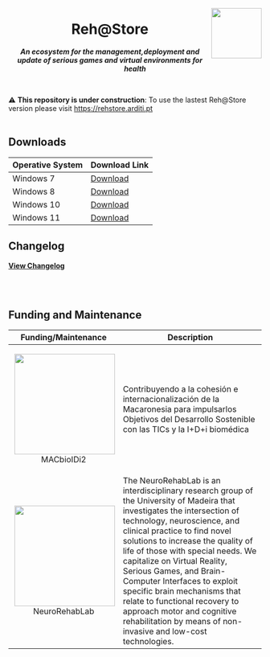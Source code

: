 <p align="center">

<img style="float: right;" width="100px" src="https://raw.githubusercontent.com/Zlynt/Reh-Store/main/docs/images/logo_rehstore.svg">
<h1 align="center">Reh@Store</h1>

***<p align="center">An ecosystem for the management,deployment and update of serious games and virtual environments for health</p>***
<p/>

<br/>

:warning: **This repository is under construction**: To use the lastest Reh@Store version please visit https://rehstore.arditi.pt
<br/>
<br/>

## Downloads
| Operative System | Download Link |
|--|--|
| Windows 7 | [Download](https://rehstore.arditi.pt/app_update/version_5/win32-x64/rehstore-setup-latest.exe) |
| Windows 8 | [Download](https://rehstore.arditi.pt/app_update/version_5/win32-x64/rehstore-setup-latest.exe) |
| Windows 10 | [Download](https://rehstore.arditi.pt/app_update/version_5/win32-x64/rehstore-setup-latest.exe) |
| Windows 11 | [Download](https://rehstore.arditi.pt/app_update/version_5/win32-x64/rehstore-setup-latest.exe) |

## Changelog
__[View Changelog](https://github.com/Zlynt/RehStoreClientApp/releases)__

<br/>
<br/>

## Funding and Maintenance

| Funding/Maintenance | Description |
|--|--|
| <p align="center"><img style="float: right;" width="200" src="https://neurorehablab.arditi.pt/wp-content/uploads/2021/03/logo_mac.jpg">MACbioIDi2</p>  | Contribuyendo a la cohesión e internacionalización de la Macaronesia para impulsarlos Objetivos del Desarrollo Sostenible con las TICs y la I+D+i biomédica |
| <p align="center"><img style="float: right;" width="200" src="https://pbs.twimg.com/profile_images/1617678149474451456/xRShzGiM_400x400.jpg">NeuroRehabLab</p> | The NeuroRehabLab is an interdisciplinary research group of the University of Madeira that investigates the intersection of technology, neuroscience, and clinical practice to find novel solutions to increase the quality of life of those with special needs. We capitalize on Virtual Reality, Serious Games, and Brain-Computer Interfaces to exploit specific brain mechanisms that relate to functional recovery to approach motor and cognitive rehabilitation by means of non-invasive and low-cost technologies. |
